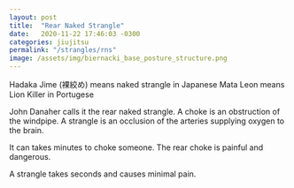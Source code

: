 ```yaml
---
layout: post
title:  "Rear Naked Strangle"
date:   2020-11-22 17:46:03 -0300
categories: jiujitsu
permalink: "/strangles/rns"
image: /assets/img/biernacki_base_posture_structure.png
---
```


Hadaka Jime (裸絞め) means naked strangle in Japanese
Mata Leon means Lion Killer in Portugese

John Danaher calls it the rear naked strangle.
A choke is an obstruction of the windpipe.
A strangle is an occlusion of the arteries supplying oxygen to the brain.

It can takes minutes to choke someone.
The rear choke is painful and dangerous.

A strangle takes seconds and causes minimal pain.
